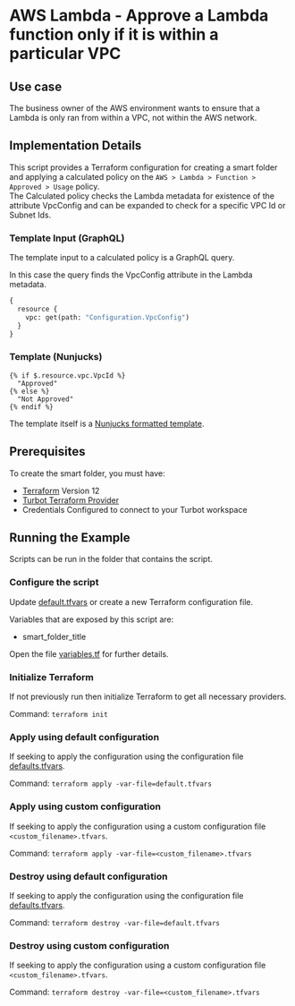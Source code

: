 # AWS Lambda - Approve a Lambda function only if it is within a particular VPC

## Use case

The business owner of the AWS environment wants to ensure that a Lambda is only ran from within a VPC, not within the
AWS network.

## Implementation Details

This script provides a Terraform configuration for creating a smart folder and applying a calculated policy on the 
`AWS > Lambda > Function > Approved > Usage` policy.  
The Calculated policy checks the Lambda metadata for existence of the attribute VpcConfig and can be expanded to check
for a specific VPC Id or Subnet Ids.

### Template Input (GraphQL)

The template input to a calculated policy is a GraphQL query.

In this case the query finds the VpcConfig attribute in the Lambda metadata.

```graphql
{
  resource {
    vpc: get(path: "Configuration.VpcConfig")
  }
}
```

### Template (Nunjucks)

```nunjucks
{% if $.resource.vpc.VpcId %}
  "Approved"
{% else %}
  "Not Approved"
{% endif %}
```

The template itself is a [Nunjucks formatted template](https://mozilla.github.io/nunjucks/templating.html).

## Prerequisites

To create the smart folder, you must have:

- [Terraform](https://www.terraform.io) Version 12
- [Turbot Terraform Provider](https://turbot.com/v5/docs/reference/terraform)
- Credentials Configured to connect to your Turbot workspace

## Running the Example

Scripts can be run in the folder that contains the script.

### Configure the script

Update [default.tfvars](default.tfvars) or create a new Terraform configuration file.

Variables that are exposed by this script are:

- smart_folder_title

Open the file [variables.tf](variables.tf) for further details.

### Initialize Terraform

If not previously run then initialize Terraform to get all necessary providers.

Command: `terraform init`

### Apply using default configuration

If seeking to apply the configuration using the configuration file [defaults.tfvars](defaults.tfvars).

Command: `terraform apply -var-file=default.tfvars`

### Apply using custom configuration

If seeking to apply the configuration using a custom configuration file `<custom_filename>.tfvars`.

Command: `terraform apply -var-file=<custom_filename>.tfvars`

### Destroy using default configuration

If seeking to apply the configuration using the configuration file [defaults.tfvars](defaults.tfvars).

Command: `terraform destroy -var-file=default.tfvars`

### Destroy using custom configuration

If seeking to apply the configuration using a custom configuration file `<custom_filename>.tfvars`.

Command: `terraform destroy -var-file=<custom_filename>.tfvars`
